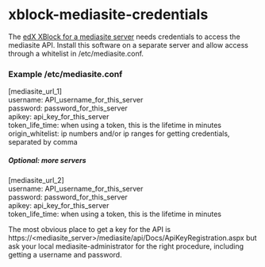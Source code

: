 # xblock-mediasite-credentials
The [edX XBlock for a mediasite server](../../../xblock-mediasite/blob/master/README.md) needs credentials to access the mediasite API. Install this software on a separate server and allow access through a whitelist in /etc/mediasite.conf.

### Example /etc/mediasite.conf
[mediasite_url_1]<br/>
username: API_username_for_this_server<br/>
password: password_for_this_server<br/>
apikey: api_key_for_this_server<br/>
token_life_time: when using a token, this is the lifetime in minutes<br/>
origin_whitelist: ip numbers and/or ip ranges for getting credentials, separated by comma<br/>

##### Optional: more servers
[mediasite_url_2]<br/>
username: API_username_for_this_server<br/>
password: password_for_this_server<br/>
apikey: api_key_for_this_server<br/>
token_life_time: when using a token, this is the lifetime in minutes<br/>

The most obvious place to get a key for the API is https://<mediasite_server>/mediasite/api/Docs/ApiKeyRegistration.aspx but ask your local mediasite-administrator for the right procedure, including getting a username and password.
